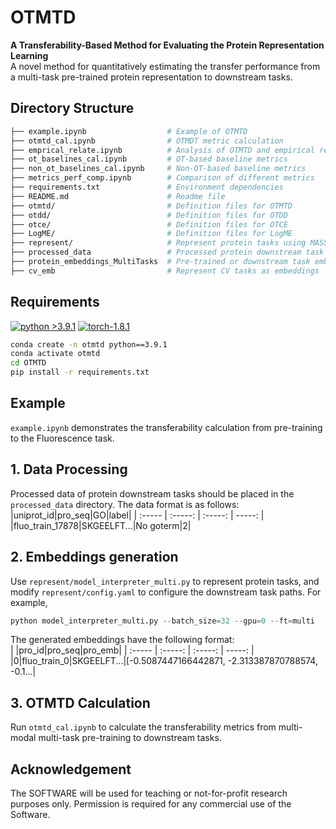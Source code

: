 # OTMTD
**A Transferability-Based Method for Evaluating the Protein Representation Learning** \
A novel method for quantitatively estimating the transfer performance from a multi-task pre-trained protein representation to downstream tasks.

## Directory Structure
```bash
├── example.ipynb                  # Example of OTMTD
├── otmtd_cal.ipynb                # OTMDT metric calculation
├── emprical_relate.ipynb          # Analysis of OTMTD and empirical results correlation
├── ot_baselines_cal.ipynb         # OT-based baseline metrics
├── non_ot_baselines_cal.ipynb     # Non-OT-based baseline metrics
├── metrics_perf_comp.ipynb        # Comparison of different metrics
├── requirements.txt               # Environment dependencies
├── README.md                      # Readme file
├── otmtd/                         # Definition files for OTMTD
├── otdd/                          # Definition files for OTDD
├── otce/                          # Definition files for OTCE
├── LogME/                         # Definition files for LogME
├── represent/                     # Represent protein tasks using MASSA
├── processed_data                 # Processed protein downstream task text data
├── protein_embeddings_MultiTasks  # Pre-trained or downstream task embeddings
├── cv_emb                         # Represent CV tasks as embeddings
```

## Requirements
[![python >3.9.1](https://img.shields.io/badge/python-3.9.1-brightgreen)](https://www.python.org/) [![torch-1.8.1](https://img.shields.io/badge/torch-1.8.1-orange)](https://github.com/pytorch/pytorch)

```bash
conda create -n otmtd python==3.9.1
conda activate otmtd
cd OTMTD
pip install -r requirements.txt
```

## Example
`example.ipynb` demonstrates the transferability calculation from pre-training to the Fluorescence task.

## 1. Data Processing
Processed data of protein downstream tasks should be placed in the `processed_data` directory. The data format is as follows:\
|uniprot_id|pro_seq|GO|label|
| :----- | :-----: | :-----: | -----: |
|fluo_train_17878|SKGEELFT...|No goterm|2|

## 2. Embeddings generation
Use `represent/model_interpreter_multi.py` to represent protein tasks, and modify `represent/config.yaml` to configure the downstream task paths. For example,
```python
python model_interpreter_multi.py --batch_size=32 --gpu=0 --ft=multi
```
The generated embeddings have the following format:\
| |pro_id|pro_seq|pro_emb|
| :----- | :-----: | :-----: | -----: |
|0|fluo_train_0|SKGEELFT...|[-0.5087447166442871, -2.313387870788574, -0.1...|

## 3. OTMTD Calculation
Run `otmtd_cal.ipynb` to calculate the transferability metrics from multi-modal multi-task pre-training to downstream tasks.

## Acknowledgement
The SOFTWARE will be used for teaching or not-for-profit research purposes only. Permission is required for any commercial use of the Software.
